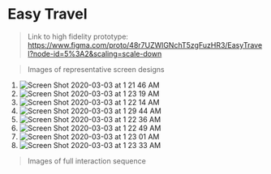 # Easy Travel

> Link to high fidelity prototype: https://www.figma.com/proto/48r7UZWlGNchT5zgFuzHR3/EasyTravel?node-id=5%3A2&scaling=scale-down

> Images of representative screen designs
1. ![Screen Shot 2020-03-03 at 1 21 46 AM](https://user-images.githubusercontent.com/59623119/75761769-7c8feb80-5cee-11ea-897b-707ae306f876.png)
2. ![Screen Shot 2020-03-03 at 1 23 19 AM](https://user-images.githubusercontent.com/59623119/75761774-7e59af00-5cee-11ea-903b-1a1c998e8930.png)
3. ![Screen Shot 2020-03-03 at 1 22 14 AM](https://user-images.githubusercontent.com/59623119/75761785-81ed3600-5cee-11ea-996a-ab4ab78643f9.png)
4. ![Screen Shot 2020-03-03 at 1 29 44 AM](https://user-images.githubusercontent.com/59623119/75761790-844f9000-5cee-11ea-99c1-bd87b25bb0c0.png)
5. ![Screen Shot 2020-03-03 at 1 22 36 AM](https://user-images.githubusercontent.com/59623119/75761801-89144400-5cee-11ea-857e-064198f6504f.png)
6. ![Screen Shot 2020-03-03 at 1 22 49 AM](https://user-images.githubusercontent.com/59623119/75761796-874a8080-5cee-11ea-9ae1-c2a8f822b0c5.png)
7. ![Screen Shot 2020-03-03 at 1 23 01 AM](https://user-images.githubusercontent.com/59623119/75761807-8b769e00-5cee-11ea-8b83-b908cbab6e6d.png)
8. ![Screen Shot 2020-03-03 at 1 23 33 AM](https://user-images.githubusercontent.com/59623119/75761811-8d406180-5cee-11ea-987d-0af0c8a1bdad.png)

> Images of full interaction sequence


